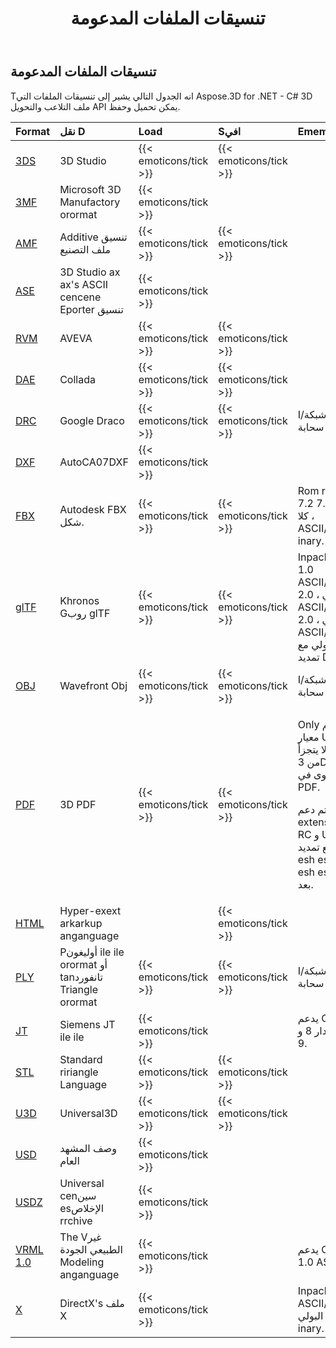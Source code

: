 ﻿---
title: تنسيقات الملفات المدعومة
type: docs
weight: 20
url: /ar/net/supported-file-formats/
description: C# .NET 3D File ananipulation و ononedition API يمكن تحميل وحفظ 3DS ، 3MF ، AMF ، FBX ، DFX ، OBJ ، PLY ، STL ، 607111113481 ، تنسيقات أخرى
---
## **تنسيقات الملفات المدعومة**
Tانه الجدول التالي يشير إلى تنسيقات الملفات التي Aspose.3D for .NET - C# 3D ملف التلاعب والتحويل API يمكن تحميل وحفظ.

|**Format**|**نقل D**|**Load**|**Sافي**|**Ememarks**|
|:- |:- |:- |:- |:- |
|[3DS](https://docs.fileformat.com/3d/3ds/)|3D Studio|{{< emoticons/tick >}}|{{< emoticons/tick >}}||
|[3MF](https://docs.fileformat.com/3d/3mf/)|Microsoft 3D Manufactory orormat|{{< emoticons/tick >}}|||
|[AMF](https://docs.fileformat.com/3d/amf/)|Additive تنسيق ملف التصنيع|{{< emoticons/tick >}}|{{< emoticons/tick >}}||
|[ASE](https://docs.fileformat.com/3d/ase/)|3D Studio ax ax's ASCII cencene Eporter تنسيق|{{< emoticons/tick >}}|||
|[RVM](https://docs.fileformat.com/3d/rvm/)|AVEVA|{{< emoticons/tick >}}|{{< emoticons/tick >}}||
|[DAE](https://docs.fileformat.com/3d/dae/)|Collada|{{< emoticons/tick >}}|{{< emoticons/tick >}}||
|[DRC](https://docs.fileformat.com/3d/drc/)|Google Draco|{{< emoticons/tick >}}|{{< emoticons/tick >}}|Iدعم شبكة/نقطة سحابة|
|[DXF](https://docs.fileformat.com/cad/dxf/)|AutoCA07DXF|{{< emoticons/tick >}}|||
|[FBX](https://docs.fileformat.com/3d/fbx/)|Autodesk FBX شكل.|{{< emoticons/tick >}}|{{< emoticons/tick >}}|Rom rom 7.2 إلى 7.5 ، كلا ASCII/inary inary.|
|[glTF](https://docs.fileformat.com/3d/glb/)|Khronos Gروب glTF|{{< emoticons/tick >}}|{{< emoticons/tick >}}|Inpackding 1.0 ASCII/inary بولي ، 2.0 ASCII/inary بولي ، 2.0 ASCII/البولي مع تمديد Draco|
|[OBJ](https://docs.fileformat.com/3d/obj/)|Wavefront Obj|{{< emoticons/tick >}}|{{< emoticons/tick >}}|Iدعم شبكة/نقطة سحابة.|
|[PDF](https://docs.fileformat.com/pdf/)|3D PDF|{{< emoticons/tick >}}|{{< emoticons/tick >}}|<p>Only يدعم معيار U3D جزءا لا يتجزأ من 3D المحتوى في PDF.</p><p>لا يتم دعم extension RC و U3D مع تمديد esh esh esh esh بعد.</p>|
|[HTML](https://docs.fileformat.com/web/html/)|Hyper-exext arkarkup anganguage||{{< emoticons/tick >}}||
|[PLY](https://docs.fileformat.com/3d/ply/)|Pأوليغون ile ile orormat أو tanتانفورد Triangle orormat|{{< emoticons/tick >}}|{{< emoticons/tick >}}|Iدعم شبكة/نقطة سحابة.|
|[JT](https://docs.fileformat.com/3d/jt/)|Siemens JT ile ile|{{< emoticons/tick >}}||يدعم Only الإصدار 8 و 9.|
|[STL](https://docs.fileformat.com/cad/stl/)|Standard ririangle Language|{{< emoticons/tick >}}|{{< emoticons/tick >}}||
|[U3D](https://docs.fileformat.com/3d/u3d/)|Universal3D|{{< emoticons/tick >}}|{{< emoticons/tick >}}||
|[USD](https://docs.fileformat.com/3d/usd/)|وصف المشهد العام|{{< emoticons/tick >}}|||
|[USDZ](https://docs.fileformat.com/3d/usdz/)|Universal cenسين esالإخلاص rrchive|{{< emoticons/tick >}}|||
|[VRML 1.0](https://docs.fileformat.com/3d/vrml/)|The Vغير الطبيعي الجودة Modeling anganguage|{{< emoticons/tick >}}||يدعم Only 1.0 ASCII.|
|[X](https://docs.fileformat.com/3d/x/)|DirectX's ملف X|{{< emoticons/tick >}}||Inpackding ASCII/البولي inary.|

